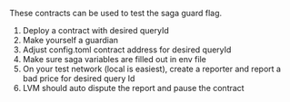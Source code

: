 These contracts can be used to test the saga guard flag. 

1. Deploy a contract with desired queryId
2. Make yourself a guardian
3. Adjust config.toml contract address for desired queryId
4. Make sure saga variables are filled out in env file
5. On your test network (local is easiest), create a reporter and report a bad price for desired query Id
6. LVM should auto dispute the report and pause the contract